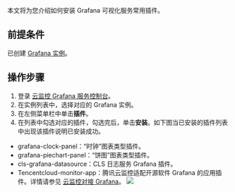 本文将为您介绍如何安装 Grafana 可视化服务常用插件。

## 前提条件

已创建 [Grafana 实例](https://cloud.tencent.com/document/product/1437/62194)。

## 操作步骤

1. 登录 [云监控 Grafana 服务控制台](https://console.cloud.tencent.com/monitor/grafana/list`)。
2. 在实例列表中，选择对应的 Grafana 实例。
3. 在左侧菜单栏中单击**插件**。
4. 在列表中勾选对应的插件，勾选完后，单击**安装**。如下图当已安装的插件列表中出现该插件说明已安装成功。
 - grafana-clock-panel：“时钟”图表类型插件。
 - grafana-piechart-panel：“饼图”图表类型插件。
 - cls-grafana-datasource：CLS 日志服务 Grafana 插件。
 - Tencentcloud-monitor-app：腾讯云监控适配开源软件 Grafana 的应用插件。详情请参见 [云监控对接 Grafana](https://cloud.tencent.com/document/product/248/48529)。
![](https://main.qcloudimg.com/raw/de54c9e72dc944010d7dbab6b5931e5c.png)
